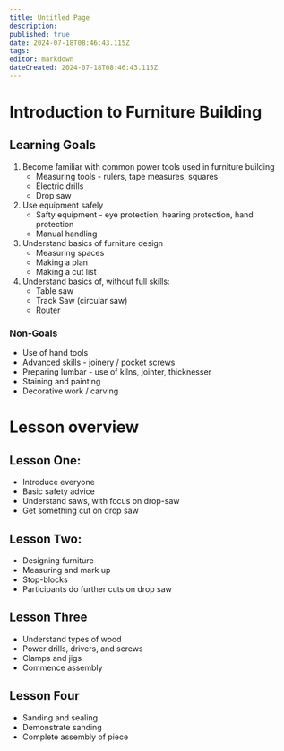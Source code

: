```yaml
---
title: Untitled Page
description: 
published: true
date: 2024-07-18T08:46:43.115Z
tags: 
editor: markdown
dateCreated: 2024-07-18T08:46:43.115Z
---
```


# Introduction to Furniture Building

## Learning Goals

1. Become familiar with common power tools used in furniture building
    * Measuring tools - rulers, tape measures, squares
    * Electric drills
    * Drop saw
2. Use equipment safely
    * Safty equipment - eye protection, hearing protection, hand protection
    * Manual handling
3. Understand basics of furniture design
    * Measuring spaces
    * Making a plan
    * Making a cut list
4. Understand basics of, without full skills:
    * Table saw
    * Track Saw (circular saw) 
    * Router
  
### Non-Goals
* Use of hand tools
* Advanced skills - joinery / pocket screws
* Preparing lumbar - use of kilns, jointer, thicknesser
* Staining and painting
* Decorative work / carving

# Lesson overview

## Lesson One:

* Introduce everyone
* Basic safety advice
* Understand saws, with focus on drop-saw
* Get something cut on drop saw
 
## Lesson Two:

* Designing furniture
* Measuring and mark up
* Stop-blocks
* Participants do further cuts on drop saw

## Lesson Three

* Understand types of wood
* Power drills, drivers, and screws
* Clamps and jigs
* Commence assembly
  
## Lesson Four

* Sanding and sealing
* Demonstrate sanding
* Complete assembly of piece

